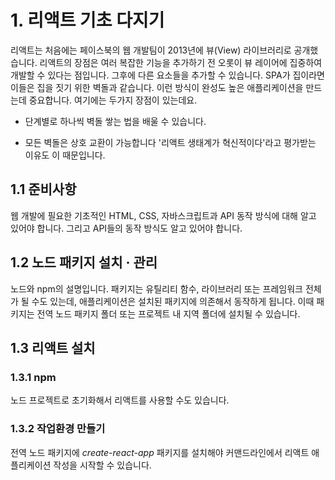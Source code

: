 # 1. 리액트 기초 다지기

리액트는 처음에는 페이스북의 웹 개발팀이 2013년에 뷰(View) 라이브러리로 공개했습니다. 
리액트의 장점은 여러 복잡한 기능을 추가하기 전 오롯이 뷰 레이어에 집중하여 개발할 수 있다는 점입니다. 그후에 다른 요소들을 추가할 수 있습니다. SPA가 집이라면 이들은 집을 짓기 위한 벽돌과 같습니다. 이런 방식이 완성도 높은 애플리케이션을 만드는데 중요합니다. 여기에는 두가지 장점이 있는데요.
* 단계별로 하나씩 벽돌 쌓는 법을 배울 수 있습니다.

* 모든 벽돌은 상호 교환이 가능합니다 '리액트 생태계가 혁신적이다'라고 평가받는 이유도 이 때문입니다.

## 1.1 준비사항

 웹 개발에 필요한 기초적인 HTML, CSS, 자바스크립트과 API 동작 방식에 대해 알고 있어야 합니다. 그리고 API들의 동작 방식도 알고 있어야 합니다. 

 ## 1.2 노드 패키지 설치 · 관리

 노드와 npm의 설명입니다. 패키지는 유틸리티 함수, 라이브러리 또는 프레임워크 전체가 될 수도 있는데, 애플리케이션은 설치된 패키지에 의존해서 동작하게 됩니다. 이때 패키지는 전역 노드 패키지 폴더 또는 프로젝트 내 지역 폴더에 설치될 수 있습니다.

 ## 1.3 리액트 설치

 ### 1.3.1 npm   
 노드 프로젝트로 초기화해서 리액트를 사용할 수도 있습니다. 

 ### 1.3.2 작업환경 만들기 

 전역 노드 패키지에 *create-react-app* 패키지를 설치해야 커맨드라인에서 리액트 애플리케이션 작성을 시작할 수 있습니다.
